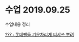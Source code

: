 # 수업 2019.09.25
수업내용 정리

[??? : 롯데팬들 기운차리게 티샤쓰 뿌려](https://github.com/chucksan/php_201840206/blob/master/201840206_김민우_5주차%20보고서.pptx)